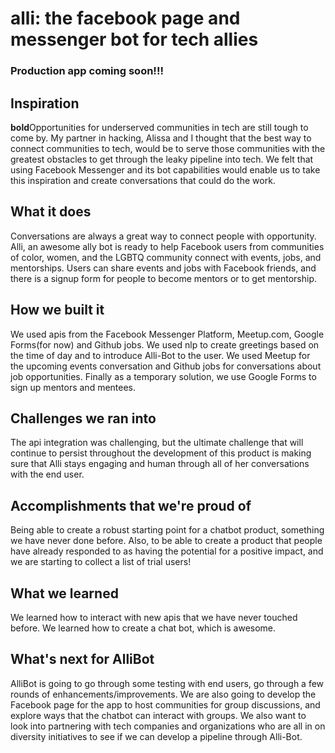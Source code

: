 # alli: the facebook page and messenger bot for tech allies

### Production app coming soon!!!

## Inspiration
**bold**Opportunities for underserved communities in tech are still tough to come by. 
My partner in hacking, Alissa and I thought that the best way to connect communities to tech, would be to serve those communities with the greatest obstacles to get through the leaky pipeline into tech. We felt that using Facebook Messenger and its bot capabilities would enable us to take this inspiration and create conversations that could do the work. 

## What it does
Conversations are always a great way to connect people with opportunity. Alli, an awesome ally bot is ready to help Facebook users from communities of color, women, and the LGBTQ community connect with events, jobs, and mentorships. Users can share events and jobs with Facebook friends, and there is a signup form for people to become mentors or to get mentorship. 

## How we built it
We used apis from the Facebook Messenger Platform, Meetup.com, Google Forms(for now) and Github jobs. We used nlp to create greetings based on the time of day and to introduce Alli-Bot to the user. We used Meetup for the upcoming events conversation and Github jobs for conversations about job opportunities. Finally as a temporary solution, we use Google Forms to sign up mentors and mentees. 

## Challenges we ran into
The api integration was challenging, but the ultimate challenge that will continue to persist throughout the development of this product is making sure that Alli stays engaging and human through all of her conversations with the end user.

## Accomplishments that we're proud of
Being able to create a robust starting point for a chatbot product, something we have never done before. Also, to be able to create a product that people have already responded to as having the potential for a positive impact, and we are starting to collect a list of trial users!

## What we learned
We learned how to interact with new apis that we have never touched before. We learned how to create a chat bot, which is awesome. 

## What's next for AlliBot
AlliBot is going to go through some testing with end users, go through a few rounds of enhancements/improvements. We are also going to develop the Facebook page for the app to host communities for group discussions, and explore ways that the chatbot can interact with groups. We also want to look into partnering with tech companies and organizations who are all in on diversity initiatives to see if we can develop a pipeline through Alli-Bot. 


